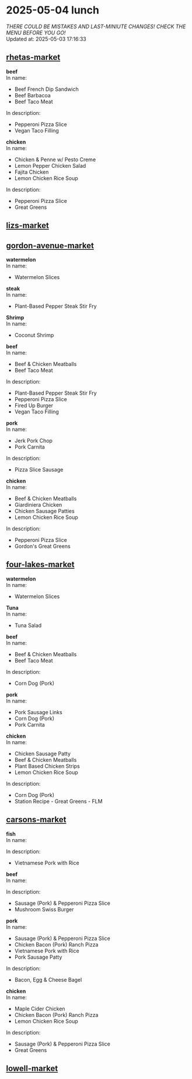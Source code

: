 # 2025-05-04 lunch  
*THERE COULD BE MISTAKES AND LAST-MINIUTE CHANGES! CHECK THE MENU BEFORE YOU GO!*  
Updated at: 2025-05-03 17:16:33  
## [rhetas-market](https://wisc-housingdining.nutrislice.com/menu/rhetas-market/lunch/2025-05-04)  
**beef**  
In name:   
 - Beef French Dip Sandwich  
 - Beef Barbacoa  
 - Beef Taco Meat  
  
In description:   
 - Pepperoni Pizza Slice  
 - Vegan Taco Filling  
  
**chicken**  
In name:   
 - Chicken & Penne w/ Pesto Creme  
 - Lemon Pepper Chicken Salad  
 - Fajita Chicken  
 - Lemon Chicken Rice Soup  
  
In description:   
 - Pepperoni Pizza Slice  
 - Great Greens  
  
## [lizs-market](https://wisc-housingdining.nutrislice.com/menu/lizs-market/lunch/2025-05-04)  
## [gordon-avenue-market](https://wisc-housingdining.nutrislice.com/menu/gordon-avenue-market/lunch/2025-05-04)  
**watermelon**  
In name:   
 - Watermelon Slices  
  
**steak**  
In name:   
 - Plant-Based Pepper Steak Stir Fry  
  
**Shrimp**  
In name:   
 - Coconut Shrimp  
  
**beef**  
In name:   
 - Beef & Chicken Meatballs  
 - Beef Taco Meat  
  
In description:   
 - Plant-Based Pepper Steak Stir Fry  
 - Pepperoni Pizza Slice  
 - Fired Up Burger  
 - Vegan Taco Filling  
  
**pork**  
In name:   
 - Jerk Pork Chop  
 - Pork Carnita  
  
In description:   
 - Pizza Slice Sausage  
  
**chicken**  
In name:   
 - Beef & Chicken Meatballs  
 - Giardiniera Chicken  
 - Chicken Sausage Patties  
 - Lemon Chicken Rice Soup  
  
In description:   
 - Pepperoni Pizza Slice  
 - Gordon's Great Greens  
  
## [four-lakes-market](https://wisc-housingdining.nutrislice.com/menu/four-lakes-market/lunch/2025-05-04)  
**watermelon**  
In name:   
 - Watermelon Slices  
  
**Tuna**  
In name:   
 - Tuna Salad  
  
**beef**  
In name:   
 - Beef & Chicken Meatballs  
 - Beef Taco Meat  
  
In description:   
 - Corn Dog (Pork)  
  
**pork**  
In name:   
 - Pork Sausage Links  
 - Corn Dog (Pork)  
 - Pork Carnita  
  
**chicken**  
In name:   
 - Chicken Sausage Patty  
 - Beef & Chicken Meatballs  
 - Plant Based Chicken Strips  
 - Lemon Chicken Rice Soup  
  
In description:   
 - Corn Dog (Pork)  
 - Station Recipe - Great Greens - FLM  
  
## [carsons-market](https://wisc-housingdining.nutrislice.com/menu/carsons-market/lunch/2025-05-04)  
**fish**  
In name:   
  
In description:   
 - Vietnamese Pork with Rice  
  
**beef**  
In name:   
  
In description:   
 - Sausage (Pork) & Pepperoni Pizza Slice  
 - Mushroom Swiss Burger  
  
**pork**  
In name:   
 - Sausage (Pork) & Pepperoni Pizza Slice  
 - Chicken Bacon (Pork) Ranch Pizza  
 - Vietnamese Pork with Rice  
 - Pork Sausage Patty  
  
In description:   
 - Bacon, Egg & Cheese Bagel  
  
**chicken**  
In name:   
 - Maple Cider Chicken  
 - Chicken Bacon (Pork) Ranch Pizza  
 - Lemon Chicken Rice Soup  
  
In description:   
 - Sausage (Pork) & Pepperoni Pizza Slice  
 - Great Greens  
  
## [lowell-market](https://wisc-housingdining.nutrislice.com/menu/lowell-market/lunch/2025-05-04)  
  
